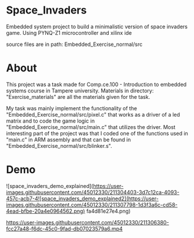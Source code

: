 # Space_Invaders
Embedded system project to build a minimalistic version of space invaders game.  Using PYNQ-Z1 microcontroller and xilinx ide

source files are in path: Embedded_Exercise_normal/src

# About
This project was a task made for Comp.ce.100 - Introduction to embedded systems course in Tampere university. Materials in directory: "Exercise_materials" are all the materials given for the task. 

My task was mainly implement the functionality of the "Embedded_Exercise_normal/src/pixel.c" that works as a driver of a led matrix and to code the game logic in  "Embedded_Exercise_normal/src/main.c" that utilizes the driver. Most interesting part of the project was that I coded one of the functions used in "main.c" in ARM assembly and that can be found in "Embedded_Exercise_normal/src/blinker.s".

# Demo
![space_invaders_demo_explained](https://user-images.githubusercontent.com/45012330/211304403-3d7c12ca-4093-457c-acb7-4![space_invaders_demo_explained2](https://user-images.githubusercontent.com/45012330/211307798-1d3f3a6c-cd58-4ead-bfbe-20a4e0964562.png)
fa4d81e27e4.png)


https://user-images.githubusercontent.com/45012330/211306380-fcc27a48-f6dc-45c0-9fad-db07023579a6.mp4

